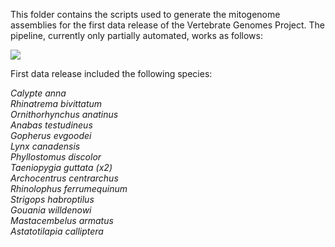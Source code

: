 This folder contains the scripts used to generate the mitogenome assemblies for the first data release of the Vertebrate Genomes Project. The pipeline, currently only partially automated, works as follows:

<img src="https://github.com/GiulioF1/mitoVGP/blob/master/1st_data_release/pipeline.png" />

First data release included the following species:

<i>
Calypte anna <br/>
Rhinatrema bivittatum <br/>
Ornithorhynchus anatinus <br/>
Anabas testudineus <br/>
Gopherus evgoodei <br/>
Lynx canadensis <br/>
Phyllostomus discolor <br/>
Taeniopygia guttata (x2) <br/>
Archocentrus centrarchus <br/>
Rhinolophus ferrumequinum <br/>
Strigops habroptilus <br/>
Gouania willdenowi <br/>
Mastacembelus armatus <br/>
Astatotilapia calliptera
</i>
